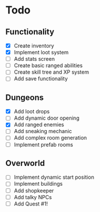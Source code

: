 # Todo

## Functionality

- [x] Create inventory
- [x] Implement loot system
- [ ] Add stats screen
- [ ] Create basic ranged abilities
- [ ] Create skill tree and XP system
- [ ] Add save functionality

## Dungeons

- [x] Add loot drops
- [ ] Add dynamic door opening
- [x] Add ranged enemies
- [ ] Add sneaking mechanic
- [ ] Add complex room generation
- [ ] Implement prefab rooms

## Overworld

- [ ] Implement dynamic start position
- [ ] Implement buildings
- [ ] Add shopkeeper
- [ ] Add talky NPCs
- [ ] Add Quest #1!